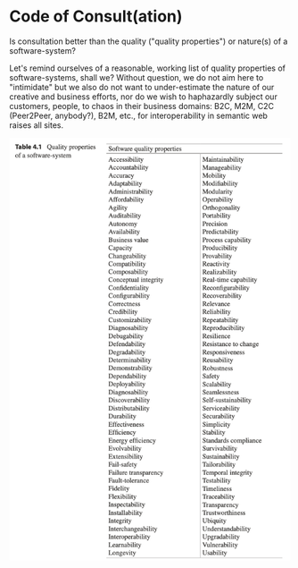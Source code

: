 # Code of Consult(ation)

Is consultation better than the quality ("quality properties") or nature(s) of a software-system?

Let's remind ourselves of a reasonable, working list of quality properties of software-systems, shall we? Without question, we do not aim here to "intimidate" but we also do not want to under-estimate the nature of our creative and business efforts, nor do we wish to haphazardly subject our customers, people, to chaos in their business domains: B2C, M2M, C2C (Peer2Peer, anybody?), B2M, etc., for interoperability in semantic web raises all sites.

<p align="center">
  <img src="https://raw.githubusercontent.com/nerdfiles/proposal-planning/master/assets/future-proof-software-systems--table-4.1-quality-properties-of-a-software-system.png" 
       alt="
Table 4.1 Quality properties of a software-system
Software quality properties
Accessibility Accountability Accuracy Adaptability Administrability Affordability Agility
Auditability Autonomy Availability Business value Capacity Changeability Compatibility Composability Conceptual integrity Confidentiality Configurability Correctness Credibility Customizability Diagnosability Debugability Defendability Degradability Determinability Demonstrability Dependability Deployability Diagnosability Discoverability Distributability Durability Effectiveness Efficiency
Energy efficiency Evolvability Extensibility Fail-safety
Failure transparency Fault-tolerance Fidelity
Flexibility Inspectability Installability Integrity Interchangeability Interoperability Learnability Longevity
Maintainability Manageability Mobility Modifiability Modularity Operability Orthogonality Portability
Precision Predictability Process capability Producibility Provability Reactivity Realizability Real-time capability Reconfigurability Recoverability Relevance Reliability Repeatability Reproducibility Resilience Resistance to change Responsiveness Reusability Robustness
Safety
Scalability Seamlessness Self-sustainability Serviceability Securability Simplicity
Stability
Standards compliance Survivability Sustainability Tailorability Temporal integrity Testability Timeliness Traceability Transparency Trustworthiness Ubiquity Understandability Upgradability Vulnerability Usability
  " />
</p>
